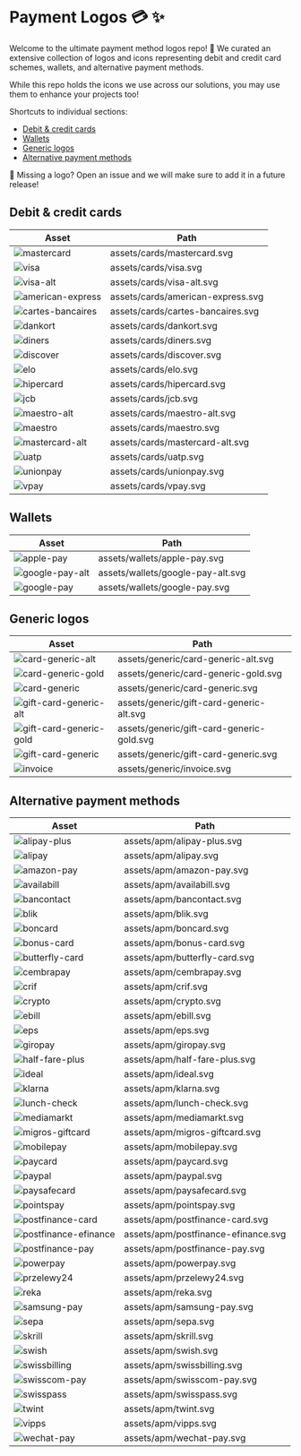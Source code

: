 # Payment Logos 💳 ✨

Welcome to the ultimate payment method logos repo! 🎉 We curated an extensive collection of logos and icons representing debit and credit card schemes, wallets, and alternative payment methods.

While this repo holds the icons we use across our solutions, you may use them to enhance your projects too!

Shortcuts to individual sections:

- [Debit & credit cards](#debit--credit-cards)
- [Wallets](#wallets)
- [Generic logos](#generic-logos)
- [Alternative payment methods](#alternative-payment-methods)

👀 Missing a logo? Open an issue and we will make sure to add it in a future release!

## Debit & credit cards

| Asset | Path |
| ----- | ---- |
| ![mastercard](https://raw.githubusercontent.com/datatrans/payment-logos/master/assets/cards/mastercard.svg?sanitize=true) | assets/cards/mastercard.svg |
| ![visa](https://raw.githubusercontent.com/datatrans/payment-logos/master/assets/cards/visa.svg?sanitize=true) | assets/cards/visa.svg |
| ![visa-alt](https://raw.githubusercontent.com/datatrans/payment-logos/master/assets/cards/visa-alt.svg?sanitize=true) | assets/cards/visa-alt.svg |
| ![american-express](https://raw.githubusercontent.com/datatrans/payment-logos/master/assets/cards/american-express.svg?sanitize=true) | assets/cards/american-express.svg |
| ![cartes-bancaires](https://raw.githubusercontent.com/datatrans/payment-logos/master/assets/cards/cartes-bancaires.svg?sanitize=true) | assets/cards/cartes-bancaires.svg |
| ![dankort](https://raw.githubusercontent.com/datatrans/payment-logos/master/assets/cards/dankort.svg?sanitize=true) | assets/cards/dankort.svg |
| ![diners](https://raw.githubusercontent.com/datatrans/payment-logos/master/assets/cards/diners.svg?sanitize=true) | assets/cards/diners.svg |
| ![discover](https://raw.githubusercontent.com/datatrans/payment-logos/master/assets/cards/discover.svg?sanitize=true) | assets/cards/discover.svg |
| ![elo](https://raw.githubusercontent.com/datatrans/payment-logos/master/assets/cards/elo.svg?sanitize=true) | assets/cards/elo.svg |
| ![hipercard](https://raw.githubusercontent.com/datatrans/payment-logos/master/assets/cards/hipercard.svg?sanitize=true) | assets/cards/hipercard.svg |
| ![jcb](https://raw.githubusercontent.com/datatrans/payment-logos/master/assets/cards/jcb.svg?sanitize=true) | assets/cards/jcb.svg |
| ![maestro-alt](https://raw.githubusercontent.com/datatrans/payment-logos/master/assets/cards/maestro-alt.svg?sanitize=true) | assets/cards/maestro-alt.svg |
| ![maestro](https://raw.githubusercontent.com/datatrans/payment-logos/master/assets/cards/maestro.svg?sanitize=true) | assets/cards/maestro.svg |
| ![mastercard-alt](https://raw.githubusercontent.com/datatrans/payment-logos/master/assets/cards/mastercard-alt.svg?sanitize=true) | assets/cards/mastercard-alt.svg |
| ![uatp](https://raw.githubusercontent.com/datatrans/payment-logos/master/assets/cards/uatp.svg?sanitize=true) | assets/cards/uatp.svg |
| ![unionpay](https://raw.githubusercontent.com/datatrans/payment-logos/master/assets/cards/unionpay.svg?sanitize=true) | assets/cards/unionpay.svg |
| ![vpay](https://raw.githubusercontent.com/datatrans/payment-logos/master/assets/cards/vpay.svg?sanitize=true) | assets/cards/vpay.svg |

## Wallets

| Asset | Path |
| ----- | ---- |
| ![apple-pay](https://raw.githubusercontent.com/datatrans/payment-logos/master/assets/wallets/apple-pay.svg?sanitize=true) | assets/wallets/apple-pay.svg |
| ![google-pay-alt](https://raw.githubusercontent.com/datatrans/payment-logos/master/assets/wallets/google-pay-alt.svg?sanitize=true) | assets/wallets/google-pay-alt.svg |
| ![google-pay](https://raw.githubusercontent.com/datatrans/payment-logos/master/assets/wallets/google-pay.svg?sanitize=true) | assets/wallets/google-pay.svg |

## Generic logos

| Asset | Path |
| ----- | ---- |
| ![card-generic-alt](https://raw.githubusercontent.com/datatrans/payment-logos/master/assets/generic/card-generic-alt.svg?sanitize=true) | assets/generic/card-generic-alt.svg |
| ![card-generic-gold](https://raw.githubusercontent.com/datatrans/payment-logos/master/assets/generic/card-generic-gold.svg?sanitize=true) | assets/generic/card-generic-gold.svg |
| ![card-generic](https://raw.githubusercontent.com/datatrans/payment-logos/master/assets/generic/card-generic.svg?sanitize=true) | assets/generic/card-generic.svg |
| ![gift-card-generic-alt](https://raw.githubusercontent.com/datatrans/payment-logos/master/assets/generic/gift-card-generic-alt.svg?sanitize=true) | assets/generic/gift-card-generic-alt.svg |
| ![gift-card-generic-gold](https://raw.githubusercontent.com/datatrans/payment-logos/master/assets/generic/gift-card-generic-gold.svg?sanitize=true) | assets/generic/gift-card-generic-gold.svg |
| ![gift-card-generic](https://raw.githubusercontent.com/datatrans/payment-logos/master/assets/generic/gift-card-generic.svg?sanitize=true) | assets/generic/gift-card-generic.svg |
| ![invoice](https://raw.githubusercontent.com/datatrans/payment-logos/master/assets/generic/invoice.svg?sanitize=true) | assets/generic/invoice.svg |

## Alternative payment methods

| Asset | Path |
| ----- | ---- |
| ![alipay-plus](https://raw.githubusercontent.com/datatrans/payment-logos/master/assets/apm/alipay-plus.svg?sanitize=true) | assets/apm/alipay-plus.svg |
| ![alipay](https://raw.githubusercontent.com/datatrans/payment-logos/master/assets/apm/alipay.svg?sanitize=true) | assets/apm/alipay.svg |
| ![amazon-pay](https://raw.githubusercontent.com/datatrans/payment-logos/master/assets/apm/amazon-pay.svg?sanitize=true) | assets/apm/amazon-pay.svg |
| ![availabill](https://raw.githubusercontent.com/datatrans/payment-logos/master/assets/apm/availabill.svg?sanitize=true) | assets/apm/availabill.svg |
| ![bancontact](https://raw.githubusercontent.com/datatrans/payment-logos/master/assets/apm/bancontact.svg?sanitize=true) | assets/apm/bancontact.svg |
| ![blik](https://raw.githubusercontent.com/datatrans/payment-logos/master/assets/apm/blik.svg?sanitize=true) | assets/apm/blik.svg |
| ![boncard](https://raw.githubusercontent.com/datatrans/payment-logos/master/assets/apm/boncard.svg?sanitize=true) | assets/apm/boncard.svg |
| ![bonus-card](https://raw.githubusercontent.com/datatrans/payment-logos/master/assets/apm/bonus-card.svg?sanitize=true) | assets/apm/bonus-card.svg |
| ![butterfly-card](https://raw.githubusercontent.com/datatrans/payment-logos/master/assets/apm/butterfly-card.svg?sanitize=true) | assets/apm/butterfly-card.svg |
| ![cembrapay](https://raw.githubusercontent.com/datatrans/payment-logos/master/assets/apm/cembrapay.svg?sanitize=true) | assets/apm/cembrapay.svg |
| ![crif](https://raw.githubusercontent.com/datatrans/payment-logos/master/assets/apm/crif.svg?sanitize=true) | assets/apm/crif.svg |
| ![crypto](https://raw.githubusercontent.com/datatrans/payment-logos/master/assets/apm/crypto.svg?sanitize=true) | assets/apm/crypto.svg |
| ![ebill](https://raw.githubusercontent.com/datatrans/payment-logos/master/assets/apm/ebill.svg?sanitize=true) | assets/apm/ebill.svg |
| ![eps](https://raw.githubusercontent.com/datatrans/payment-logos/master/assets/apm/eps.svg?sanitize=true) | assets/apm/eps.svg |
| ![giropay](https://raw.githubusercontent.com/datatrans/payment-logos/master/assets/apm/giropay.svg?sanitize=true) | assets/apm/giropay.svg |
| ![half-fare-plus](https://raw.githubusercontent.com/datatrans/payment-logos/master/assets/apm/half-fare-plus.svg?sanitize=true) | assets/apm/half-fare-plus.svg |
| ![ideal](https://raw.githubusercontent.com/datatrans/payment-logos/master/assets/apm/ideal.svg?sanitize=true) | assets/apm/ideal.svg |
| ![klarna](https://raw.githubusercontent.com/datatrans/payment-logos/master/assets/apm/klarna.svg?sanitize=true) | assets/apm/klarna.svg |
| ![lunch-check](https://raw.githubusercontent.com/datatrans/payment-logos/master/assets/apm/lunch-check.svg?sanitize=true) | assets/apm/lunch-check.svg |
| ![mediamarkt](https://raw.githubusercontent.com/datatrans/payment-logos/master/assets/apm/mediamarkt.svg?sanitize=true) | assets/apm/mediamarkt.svg |
| ![migros-giftcard](https://raw.githubusercontent.com/datatrans/payment-logos/master/assets/apm/migros-giftcard.svg?sanitize=true) | assets/apm/migros-giftcard.svg |
| ![mobilepay](https://raw.githubusercontent.com/datatrans/payment-logos/master/assets/apm/mobilepay.svg?sanitize=true) | assets/apm/mobilepay.svg |
| ![paycard](https://raw.githubusercontent.com/datatrans/payment-logos/master/assets/apm/paycard.svg?sanitize=true) | assets/apm/paycard.svg |
| ![paypal](https://raw.githubusercontent.com/datatrans/payment-logos/master/assets/apm/paypal.svg?sanitize=true) | assets/apm/paypal.svg |
| ![paysafecard](https://raw.githubusercontent.com/datatrans/payment-logos/master/assets/apm/paysafecard.svg?sanitize=true) | assets/apm/paysafecard.svg |
| ![pointspay](https://raw.githubusercontent.com/datatrans/payment-logos/master/assets/apm/pointspay.svg?sanitize=true) | assets/apm/pointspay.svg |
| ![postfinance-card](https://raw.githubusercontent.com/datatrans/payment-logos/master/assets/apm/postfinance-card.svg?sanitize=true) | assets/apm/postfinance-card.svg |
| ![postfinance-efinance](https://raw.githubusercontent.com/datatrans/payment-logos/master/assets/apm/postfinance-efinance.svg?sanitize=true) | assets/apm/postfinance-efinance.svg |
| ![postfinance-pay](https://raw.githubusercontent.com/datatrans/payment-logos/master/assets/apm/postfinance-pay.svg?sanitize=true) | assets/apm/postfinance-pay.svg |
| ![powerpay](https://raw.githubusercontent.com/datatrans/payment-logos/master/assets/apm/powerpay.svg?sanitize=true) | assets/apm/powerpay.svg |
| ![przelewy24](https://raw.githubusercontent.com/datatrans/payment-logos/master/assets/apm/przelewy24.svg?sanitize=true) | assets/apm/przelewy24.svg |
| ![reka](https://raw.githubusercontent.com/datatrans/payment-logos/master/assets/apm/reka.svg?sanitize=true) | assets/apm/reka.svg |
| ![samsung-pay](https://raw.githubusercontent.com/datatrans/payment-logos/master/assets/apm/samsung-pay.svg?sanitize=true) | assets/apm/samsung-pay.svg |
| ![sepa](https://raw.githubusercontent.com/datatrans/payment-logos/master/assets/apm/sepa.svg?sanitize=true) | assets/apm/sepa.svg |
| ![skrill](https://raw.githubusercontent.com/datatrans/payment-logos/master/assets/apm/skrill.svg?sanitize=true) | assets/apm/skrill.svg |
| ![swish](https://raw.githubusercontent.com/datatrans/payment-logos/master/assets/apm/swish.svg?sanitize=true) | assets/apm/swish.svg |
| ![swissbilling](https://raw.githubusercontent.com/datatrans/payment-logos/master/assets/apm/swissbilling.svg?sanitize=true) | assets/apm/swissbilling.svg |
| ![swisscom-pay](https://raw.githubusercontent.com/datatrans/payment-logos/master/assets/apm/swisscom-pay.svg?sanitize=true) | assets/apm/swisscom-pay.svg |
| ![swisspass](https://raw.githubusercontent.com/datatrans/payment-logos/master/assets/apm/swisspass.svg?sanitize=true) | assets/apm/swisspass.svg |
| ![twint](https://raw.githubusercontent.com/datatrans/payment-logos/master/assets/apm/twint.svg?sanitize=true) | assets/apm/twint.svg |
| ![vipps](https://raw.githubusercontent.com/datatrans/payment-logos/master/assets/apm/vipps.svg?sanitize=true) | assets/apm/vipps.svg |
| ![wechat-pay](https://raw.githubusercontent.com/datatrans/payment-logos/master/assets/apm/wechat-pay.svg?sanitize=true) | assets/apm/wechat-pay.svg |
